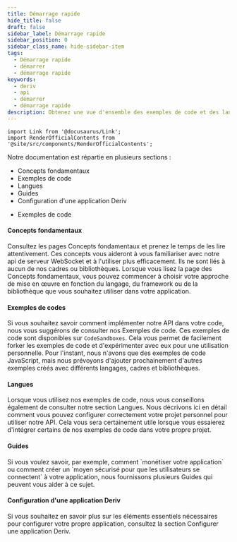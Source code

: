 ```yaml
---
title: Démarrage rapide
hide_title: false
draft: false
sidebar_label: Démarrage rapide
sidebar_position: 0
sidebar_class_name: hide-sidebar-item
tags:
  - Démarrage rapide
  - démarrer
  - démarrage rapide
keywords:
  - deriv
  - api
  - démarrer
  - démarrage rapide
description: Obtenez une vue d'ensemble des exemples de code et des langages disponibles pour l'API Deriv, et apprenez comment l'utiliser pour créer votre application de trading.
---
```


```mdx-code-block
import Link from '@docusaurus/Link';
import RenderOfficialContents from '@site/src/components/RenderOfficialContents';
```

Notre documentation est répartie en plusieurs sections :

<RenderOfficialContents>
  <ul>
    <li>
      <Link href='/docs/category/core-concepts'>Concepts fondamentaux</Link>
    </li>
    <li>
      <Link href='/docs/category/code-examples'>Exemples de code</Link>
    </li>
    <li>
      <Link href='/docs/category/languages'>Langues</Link>
    </li>
    <li>
      <Link href='/docs/category/guides'>Guides</Link>
    </li>
    <li>
      <Link href='/docs/setting-up-a-deriv-application'>Configuration d'une application Deriv</Link>
    </li>
  </ul>
  
  <ul>
    <li>
      <Link href='/docs/category/code-examples'>Exemples de code</Link>
    </li>
  </ul>
</RenderOfficialContents>

<RenderOfficialContents>
  <h4>Concepts fondamentaux</h4>
</RenderOfficialContents>

<RenderOfficialContents>
    Consultez les pages <Link href='/docs/category/core-concepts'>Concepts fondamentaux</Link> et prenez le temps de les lire attentivement. Ces concepts vous aideront à vous familiariser avec notre api de serveur WebSocket
    et à l'utiliser plus efficacement. Ils ne sont liés à aucun de nos cadres ou bibliothèques.
</RenderOfficialContents>

<RenderOfficialContents>
Lorsque vous lisez la page des <Link href='/docs/category/core-concepts'>Concepts fondamentaux</Link>, vous pouvez commencer à choisir votre approche de mise en œuvre en fonction du langage, du framework ou de la bibliothèque que vous souhaitez utiliser dans votre application.
</RenderOfficialContents>

<h4>Exemples de codes</h4>

Si vous souhaitez savoir comment implémenter notre API dans votre code, nous vous suggérons de consulter nos <Link href='/docs/category/code-examples'>Exemples de code</Link>. Ces exemples de code sont disponibles sur
`CodeSandboxes`. Cela vous permet de facilement forker les exemples de code et d'expérimenter avec eux pour une utilisation personnelle. Pour l'instant, nous n'avons que des exemples de code JavaScript, mais nous prévoyons d'ajouter prochainement d'autres exemples créés avec différents langages, cadres et bibliothèques.

<RenderOfficialContents>
  <h4>Langues</h4>
</RenderOfficialContents>

<RenderOfficialContents>
    Lorsque vous utilisez nos exemples de code, nous vous conseillons également de consulter notre section <Link href='/docs/category/languages'>Langues</Link>. Nous décrivons ici en détail comment vous
    pouvez configurer correctement votre projet personnel pour utiliser notre API. Cela vous sera certainement utile
    lorsque vous essaierez d'intégrer certains de nos exemples de code dans votre propre projet.
</RenderOfficialContents>

<RenderOfficialContents>
  <h4>Guides</h4>
</RenderOfficialContents>

<RenderOfficialContents>
    Si vous voulez savoir, par exemple, comment `monétiser votre application` ou comment créer un `moyen sécurisé pour que les utilisateurs se connectent` à votre application, nous fournissons plusieurs <Link href='/docs/category/guides'>Guides</Link> qui peuvent vous aider à ce sujet.
</RenderOfficialContents>

<RenderOfficialContents>
  <h4>Configuration d'une application Deriv</h4>
</RenderOfficialContents>

<RenderOfficialContents>
    Si vous souhaitez en savoir plus sur les éléments essentiels nécessaires pour configurer votre propre application, consultez la section <Link href='/docs/setting-up-a-deriv-application'>Configurer une application Deriv</Link>.
</RenderOfficialContents>
